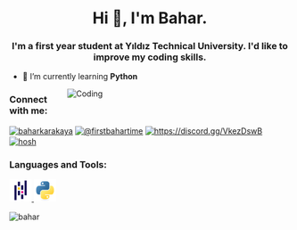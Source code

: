 
<h1 align="center">Hi 👋, I'm Bahar.</h1>
<h3 align="center">I'm a first year student at Yıldız Technical University. I'd like to improve my coding skills.</h3>

- 🌱 I’m currently learning **Python**
<img align="right" alt="Coding" width="400" src="https://cdn.discordapp.com/attachments/910256387668463631/1024086927189753997/20201216_151523.jpg">

<h3 align="left">Connect with me:</h3>
<p align="left">
<a href="https://linkedin.com/in/baharkarakaya" target="blank"><img align="center" src="https://raw.githubusercontent.com/rahuldkjain/github-profile-readme-generator/master/src/images/icons/Social/linked-in-alt.svg" alt="baharkarakaya" height="30" width="40" /></a>
<a href="https://medium.com/@firstbahartime" target="blank"><img align="center" src="https://raw.githubusercontent.com/rahuldkjain/github-profile-readme-generator/master/src/images/icons/Social/medium.svg" alt="@firstbahartime" height="30" width="40" /></a>
<a href="https://discord.gg/https://discord.gg/VkezDswB" target="blank"><img align="center" src="https://raw.githubusercontent.com/rahuldkjain/github-profile-readme-generator/master/src/images/icons/Social/discord.svg" alt="https://discord.gg/VkezDswB" height="30" width="40" /></a>
<a href="[https://www.youtube.com/c/hosh](https://www.youtube.com/channel/UCQc8L11UBnV4VqFGZ_10IrQ)" target="blank"><img align="center" src="https://raw.githubusercontent.com/rahuldkjain/github-profile-readme-generator/master/src/images/icons/Social/youtube.svg" alt="hosh" height="30" width="40" /></a>

</p>

<h3 align="left">Languages and Tools:</h3>
<p align="left"> <a href="https://pandas.pydata.org/" target="_blank" rel="noreferrer"> <img src="https://raw.githubusercontent.com/devicons/devicon/2ae2a900d2f041da66e950e4d48052658d850630/icons/pandas/pandas-original.svg" alt="pandas" width="40" height="40"/> </a> <a href="https://www.python.org" target="_blank" rel="noreferrer"> <img src="https://raw.githubusercontent.com/devicons/devicon/master/icons/python/python-original.svg" alt="python" width="40" height="40"/> </a> </p>

<p><img align="center" src="https://github-readme-stats.vercel.app/api/top-langs?username=bahar&show_icons=true&locale=en&layout=compact" alt="bahar" /></p>
